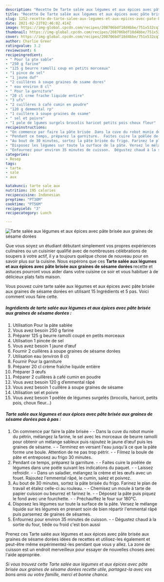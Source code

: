 ```yaml
---
description: "Recette De Tarte salée aux légumes et aux épices avec pâte brisée aux graines de sésame dorées"
title: "Recette De Tarte salée aux légumes et aux épices avec pâte brisée aux graines de sésame dorées"
slug: 1252-recette-de-tarte-salee-aux-legumes-et-aux-epices-avec-pate-brisee-aux-graines-de-sesame-dorees
date: 2021-02-22T02:46:02.414Z
image: https://img-global.cpcdn.com/recipes/208706bdf18d4bbe/751x532cq70/tarte-salee-aux-legumes-et-aux-epices-avec-pate-brisee-aux-graines-de-sesame-dorees-photo-principale-de-la-recette.jpg
thumbnail: https://img-global.cpcdn.com/recipes/208706bdf18d4bbe/751x532cq70/tarte-salee-aux-legumes-et-aux-epices-avec-pate-brisee-aux-graines-de-sesame-dorees-photo-principale-de-la-recette.jpg
cover: https://img-global.cpcdn.com/recipes/208706bdf18d4bbe/751x532cq70/tarte-salee-aux-legumes-et-aux-epices-avec-pate-brisee-aux-graines-de-sesame-dorees-photo-principale-de-la-recette.jpg
author: Charlie Greer
ratingvalue: 3.2
reviewcount: 6
recipeingredient:
- " Pour la pte sable"
- "250 g farine"
- "125 g beurre ramolli coup en petits morceaux"
- "1 pince de sel"
- "1 jaune duf"
- "2 cuillères à soupe graines de ssame dores"
- " eau environ 8 cl"
- " Pour la garniture"
- "20 cl crme frache liquide entire"
- "3 ufs"
- "2 cuillères à café cumin en poudre"
- "120 g demmental rp"
- "1 cuillère à soupe graines de ssame"
- " sel et poivre"
- "1 pole de lgumes surgels brocolis haricot petits pois choux fleur"
recipeinstructions:
- "On commence par faire la pâte brisée  Dans la cuve du robot munie du pétrin, mélangez la farine, le sel avec les morceaux de beurre ramolli pour obtenir un mélange sableux puis rajoutez le jaune d’œuf puis les graines de sésame.  Terminez en versant l&#39;eau jusqu&#39;à ce que la pâte forme une boule. Attention de ne pas trop pétrir.  Filmez la boule de pâte et entreposez au frigo 30 minutes."
- "Pendant ce temps, préparez la garniture.  Faites cuire la poêlée de légumes dans une poêle suivant les indications du paquet.  Laissez refroidir.  Dans un saladier, mélangez la crème et les œufs avec un fouet. Rajoutez l&#39;emmental râpé, le cumin, salez et poivrez."
- "Au bout de 30 minutes, sortez la pâte brisée du frigo. Farinez le plan de travail et étalez celle-ci au rouleau.  Chemisez un moule à tarte de papier cuisson ou beurrez et farinez le.  Déposez la pâte puis piquez le fond avec une fourchette.  Préchauffez le four sur 180°C."
- "Disposez les légumes sur toute la surface de la pâte. Versez le mélange liquide sur les légumes en prenant soin de bien répartir l&#39;emmental râpé puis parsemez de graines de sésames."
- "Enfournez pour environ 35 minutes de cuisson.  Dégustez chaud à la sortie du four, tiède ou froid c&#39;est bon aussi"
categories:
- Resep
tags:
- tarte
- sale
- aux

katakunci: tarte sale aux 
nutrition: 195 calories
recipecuisine: Indonesian
preptime: "PT30M"
cooktime: "PT56M"
recipeyield: "3"
recipecategory: Lunch

---
```



![Tarte salée aux légumes et aux épices avec pâte brisée aux graines de sésame dorées](https://img-global.cpcdn.com/recipes/208706bdf18d4bbe/751x532cq70/tarte-salee-aux-legumes-et-aux-epices-avec-pate-brisee-aux-graines-de-sesame-dorees-photo-principale-de-la-recette.jpg)

Que vous soyez un étudiant débutant simplement vos propres expériences culinaires ou un cuisinier qualifié avec de nombreuses célébrations de soupers à votre actif, il y a toujours quelque chose de nouveau pour en savoir plus sur la cuisine. Nous espérons que ces <strong> Tarte salée aux légumes et aux épices avec pâte brisée aux graines de sésame dorées </strong> recette et astuces pourront vous aider dans votre cuisine ce soir et vous habituer à de délicieux plats faits maison.

<!--inarticleads1-->

Vous pouvez cuire tarte salée aux légumes et aux épices avec pâte brisée aux graines de sésame dorées en utilisant 15 Ingrédients et 5 pas. Voici comment vous faire cette.

##### Ingrédients de tarte salée aux légumes et aux épices avec pâte brisée aux graines de sésame dorées :

1. Utilisation  Pour la pâte sablée
1. Vous avez besoin 250 g farine
1. Préparer 125 g beurre ramolli coupé en petits morceaux
1. Utilisation 1 pincée de sel
1. Vous avez besoin 1 jaune d’œuf
1. Fournir 2 cuillères à soupe graines de sésame dorées
1. Utilisation  eau (environ 8 cl)
1. Fournir  Pour la garniture
1. Préparer 20 cl crème fraîche liquide entière
1. Préparer 3 œufs
1. Préparer 2 cuillères à café cumin en poudre
1. Vous avez besoin 120 g d’emmental râpé
1. Vous avez besoin 1 cuillère à soupe graines de sésame
1. Utilisation  sel et poivre
1. Vous avez besoin 1 poêlée de légumes surgelés (brocolis, haricot, petits pois, choux fleur...)




<!--inarticleads2-->

##### Tarte salée aux légumes et aux épices avec pâte brisée aux graines de sésame dorées pas à pas :

1. On commence par faire la pâte brisée -  - Dans la cuve du robot munie du pétrin, mélangez la farine, le sel avec les morceaux de beurre ramolli pour obtenir un mélange sableux puis rajoutez le jaune d’œuf puis les graines de sésame. -  - Terminez en versant l&#39;eau jusqu&#39;à ce que la pâte forme une boule. Attention de ne pas trop pétrir. -  - Filmez la boule de pâte et entreposez au frigo 30 minutes.
1. Pendant ce temps, préparez la garniture. -  - Faites cuire la poêlée de légumes dans une poêle suivant les indications du paquet. -  - Laissez refroidir. -  - Dans un saladier, mélangez la crème et les œufs avec un fouet. Rajoutez l&#39;emmental râpé, le cumin, salez et poivrez.
1. Au bout de 30 minutes, sortez la pâte brisée du frigo. Farinez le plan de travail et étalez celle-ci au rouleau. -  - Chemisez un moule à tarte de papier cuisson ou beurrez et farinez le. -  - Déposez la pâte puis piquez le fond avec une fourchette. -  - Préchauffez le four sur 180°C.
1. Disposez les légumes sur toute la surface de la pâte. Versez le mélange liquide sur les légumes en prenant soin de bien répartir l&#39;emmental râpé puis parsemez de graines de sésames.
1. Enfournez pour environ 35 minutes de cuisson. -  - Dégustez chaud à la sortie du four, tiède ou froid c&#39;est bon aussi




<!--inarticleads1-->

<p>
Prenez ces Tarte salée aux légumes et aux épices avec pâte brisée aux graines de sésame dorées idées de recettes et utilisez-les également et peut-être même expérimentez-les pendant que vous y allez. La zone de cuisson est un endroit merveilleux pour essayer de nouvelles choses avec l'aide appropriée.
</p>

<p>
<i>Si vous trouvez cette Tarte salée aux légumes et aux épices avec pâte brisée aux graines de sésame dorées recette utile, partagez-la avec vos bons amis ou votre famille, merci et bonne chance.</i>
</p>
